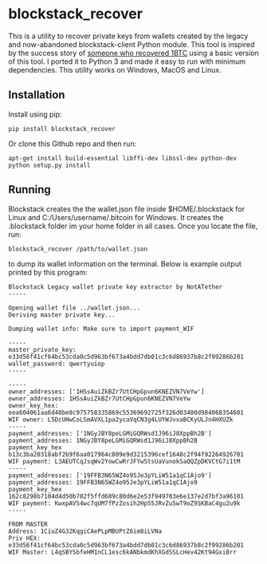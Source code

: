 # blockstack_recover

This is a utility to recover private keys from wallets created by the legacy and now-abandoned blockstack-client Python module. This tool is inspired by the success story of [someone who recovered 1BTC](https://bitcointalk.org/index.php?topic=5306458.0) using a basic version of this tool. I ported it to Python 3 and made it easy to run with minimum dependencies. This utility works on Windows, MacOS and Linux.

## Installation

Install using pip:

```
pip install blockstack_recover
```

Or clone this Github repo and then run:

```
apt-get install build-essential libffi-dev libssl-dev python-dev
python setup.py install
```

## Running

Blockstack creates the the wallet.json file inside $HOME/.blockstack for Linux and C:/Users/username/.bitcoin for Windows. It creates the .blockstack folder im your home folder in all cases. Once you locate the file, run:

```
blockstack_recover /path/to/wallet.json
```

to dump its wallet information on the terminal. Below is example output printed by this program:

```
Blockstack Legacy wallet private key extractor by NotATether
-----

Opening wallet file ../wallet.json...
Deriving master private key...

Dumping wallet info: Make sure to import payment_WIF

-----
master_private_key: e33d56f41cf64bc53cda0c5d963bf673a4bdd7db01c3c6d86937b8c2f99286b201
wallet_password: qwertyuiop
-----

-----
owner_addresses: ['1HSsAuiZkBZr7UtCHpGpun6KNEZVN7VeYw']
owner_addresses: 1HSsAuiZkBZr7UtCHpGpun6KNEZVN7VeYw
owner_key_hex: eea604061aa6d40be8c975758335869c55369692725f326d03400d984068354601
WIF owner: L5DcUHwCoLSmAVXL1pa2ycaVqCN3g4LUYWJvxaBCKyULJn4HXUZk
-----
payment_addresses: ['1NGyJBY8peLGMiGQRWsd1J96iJ8XppBh2B']
payment_addresses: 1NGyJBY8peLGMiGQRWsd1J96iJ8XppBh2B
payment_key_hex b13c3ba20318abf2b9f6aa017964c809e9d3215396cef1648c2f94f92264926701
WIF payment: L3AEUTCqJsqWv2YowCwRrJFYw5tsUaVunokSaQQZpDKVCtG7i1tM
-----
payment_addresses: ['19FFB3N65WZ4o95Je3pYLiW51a1qC1Ajo9']
payment_addresses: 19FFB3N65WZ4o95Je3pYLiW51a1qC1Ajo9
payment_key_hex 162c8298b7104d4d50b782f5ffd689c80d6e2e53f949703e6e137e2d7bf3a96101
WIF payment: KwxpAVS4wc7qUM7fPzZosih2Hp55JRvZuSwT9oZ9SKBaC4gu2u9k
-----

FROM MASTER
Address: 1CiuZ4G32KqgiCAePLpMBUPtZ6im8iLVNa
Priv HEX: e33d56f41cf64bc53cda0c5d963bf673a4bdd7db01c3c6d86937b8c2f99286b201
WIF Master: L4qSBYSbfeHM1nCL1esc6kANbkmdKhXGdSSLcHev42Kt94GxiBrr
```

